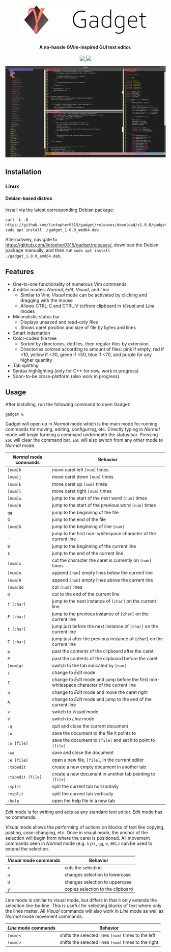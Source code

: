 <h1 align="center">
    <img src="assets/gadget_title.png">
</h1>

<h4 align="center">
    <b> A no-hassle GVim-inspired GUI text editor. </b>
</h4>

<p align="center">
    <a href="https://www.travis-ci.com/lintopher0315/gadget">
        <img src="https://www.travis-ci.com/lintopher0315/gadget.svg?token=kDrtYiUovf8t9zggMQm5&branch=main">
    </a>
    <a href="https://opensource.org/licenses/MIT">
        <img src="https://img.shields.io/badge/License-MIT-blue.svg">
    </a>
</p>

<p align="center">
    <img src="assets/gadget_example.png">
</p>

## Installation

### Linux

#### Debian-based distros

Install via the latest corresponding Debian package:

```
curl -L -O https://github.com/lintopher0315/gadget/releases/download/v1.0.0/gadget_1.0.0_amd64.deb
sudo apt install ./gadget_1.0.0_amd64.deb
```

Alternatively, navigate to https://github.com/lintopher0315/gadget/releases/, download the Debian package manually, and then run `sudo apt install ./gadget_1.0.0_amd64.deb`.

## Features
* One-to-one functionality of numerous Vim commands
* 4 editor modes: *Normal*, *Edit*, *Visual*, and *Line*
    * Similar to Vim, *Visual* mode can be activated by clicking and dragging with the mouse
    * Allows CTRL-C and CTRL-V to/from clipboard in *Visual* and *Line* modes
* Minimalistic status bar
    * Displays unsaved and read-only files
    * Shows caret position and size of file by bytes and lines
* Smart indentation
* Color-coded file tree
    * Sorted by directories, dotfiles, then regular files by extension
    * Directories colored according to amount of files: pink if empty, red if <10, yellow if <30, green if <50, blue if <70, and purple for any higher quantity
* Tab splitting
* Syntax highlighting (only for C++ for now, work in progress)
* Soon-to-be cross-platform (also work in progress)

## Usage

After installing, run the following command to open Gadget:

```
gadget &
```

Gadget will open up in *Normal* mode which is the main mode for running commands for moving, editing, configuring, etc. Directly typing in *Normal* mode will begin forming a command underneath the status bar. Pressing `ESC` will clear the command bar. `ESC` will also switch from any other mode to *Normal* mode.

| *Normal* mode commands | Behavior |
| -------------------- | -------- |
| `[num]h` | move caret left `[num]` times |
| `[num]j` | move caret down `[num]` times |
| `[num]k` | move caret up `[num]` times |
| `[num]l` | move caret right `[num]` times |
| `[num]w` | jump to the start of the next word `[num]` times |
| `[num]b` | jump to the start of the previous word `[num]` times |
| `gg` | jump to the beginning of the file |
| `G` | jump to the end of the file |
| `[num]G` | jump to the beginning of line `[num]` |
| `_` | jump to the first non-whitespace character of the current line |
| `0` | jump to the beginning of the current line |
| `$` | jump to the end of the current line |
| `[num]x` | cut the character the caret is currently on `[num]` times |
| `[num]o` | append `[num]` empty lines below the current line |
| `[num]O` | append `[num]` empty lines above the current line |
| `[num]dd` | cut `[num]` lines |
| `D` | cut to the end of the current line |
| `f [char]` | jump to the next instance of `[char]` on the current line |
| `F [char]` | jump to the previous instance of `[char]` on the current line |
| `t [char]` | jump just before the next instance of `[char]` on the current line |
| `T [char]` | jump just after the previous instance of `[char]` on the current line |
| `p` | past the contents of the clipboard after the caret |
| `P` | past the contents of the clipboard before the caret |
| `[num]gt` | switch to the tab indicated by `[num]` |
| `i` | change to *Edit* mode
| `I` | change to *Edit* mode and jump before the first non-whitespace character of the current line |
| `a` | change to *Edit* mode and move the caret right |
| `A` | change to *Edit* mode and jump to the end of the current line |
| `v` | switch to *Visual* mode |
| `V` | switch to *Line* mode |
| `:q` | quit and close the current document |
| `:w` | save the document to the file it points to |
| `:w [file]` | save the document to `[file]` and set it to point to `[file]` |
| `:wq` | save and close the document |
| `:e [file]` | open a new file, `[file]`, in the current editor |
| `:tabedit` | create a new empty document in another tab |
| `:tabedit [file]` | create a new document in another tab pointing to `[file]`
| `:split` | split the current tab horizontally |
| `:vsplit` | split the current tab vertically |
| `:help` | open the help file in a new tab |

*Edit* mode is for writing and acts as any standard text editor. *Edit* mode has no commands.

*Visual* mode allows the performing of actions on blocks of text like copying, pasting, case-changing, etc. Once in visual mode, the anchor of the selection will begin from where the caret is positioned. All movement commands seen in *Normal* mode (e.g. `hjkl`, `gg`, `w`, etc.) can be used to extend the selection.

| *Visual* mode commands | Behavior |
| -------------------- | -------- |
| `x` | cuts the selection |
| `u` | changes selection to lowercase |
| `U` | changes selection to uppercase |
| `y` | copies selection to the clipboard |

*Line* mode is similar to visual mode, but differs in that it only extends the selection line-by-line. This is useful for selecting blocks of text where only the lines matter. All *Visual* commands will also work in *Line* mode as well as *Normal* mode movement commands.

| *Line* mode commands | Behavior |
| -------------------- | -------- |
| `[num]<` | shifts the selected lines `[num]` times to the left |
| `[num]>` | shifts the selected lines `[num]` times to the right |